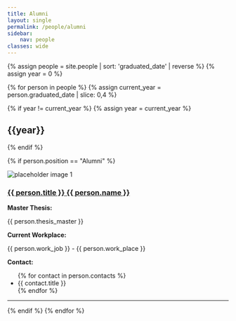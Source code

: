 ```yaml
---
title: Alumni
layout: single
permalink: /people/alumni
sidebar:
    nav: people
classes: wide
---
```

<!-- Assign and Sort collection of people -->
{% assign people = site.people | sort: 'graduated_date' | reverse %}
{% assign year = 0 %}
<!-- Iterate orver the collection -->
{% for person in people %}
{% assign current_year = person.graduated_date | slice: 0,4 %}

{% if year != current_year %}
{% assign year = current_year %}
<h2>{{year}}</h2>
{% endif %}

{% if person.position == "Alumni" %}
<div class="row">
    <div class="col-2">
        <div class="people_image">
            <img src="{{ site.baseurl }}{{ person.header.teaser }}" alt="placeholder image 1">
        </div>
    </div>
    <div class="col-10">
        <div class="people_body">
            <h3><a href="{{ site.baseurl }}{{ person.url }}" rel="permalink">{{ person.title }} {{ person.name }}</a></h3>
            <div class="">
                <b>Master Thesis:</b><p>{{ person.thesis_master }}</p>
                <b>Current Workplace:</b><p>{{ person.work_job }} - {{ person.work_place }}</p>
            </div>
            <div>
                <b>Contact:</b>
                <ul>
            {% for contact in person.contacts %}
                <li>
                    <a href='{{ contact.url }}' target='_blank' style='color: inherit; text-decoration: none;'>
                        <i class='{{ contact.icon }}' aria-hidden='true'></i>
                        {{ contact.title }}
                    </a>
                </li>
            {% endfor %}
                </ul>
            </div>
        </div>
    </div>
</div>
<hr>
{% endif %}
{% endfor %}